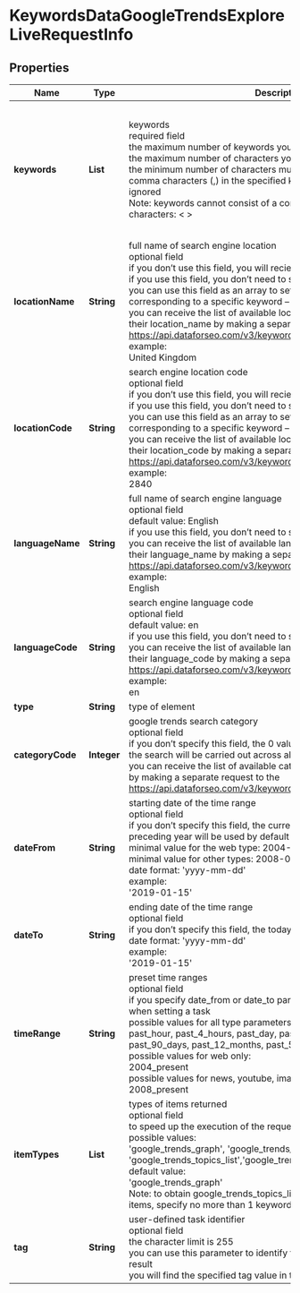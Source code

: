 # KeywordsDataGoogleTrendsExploreLiveRequestInfo


## Properties

| Name | Type | Description | Notes |
|------------ | ------------- | ------------- | -------------|
**keywords** | **List<String>** | keywords<br>required field<br>the maximum number of keywords you can specify: 5<br>the maximum number of characters you can specify in a keyword: 100<br>the minimum number of characters must be greater than 1<br>comma characters (,) in the specified keywords will be unset and ignored<br>Note: keywords cannot consist of a combination of the following characters: < > | \ ' - + = ~ ! : * ( ) [ ] { }<br>Note: to obtain google_trends_topics_list and google_trends_queries_list items, specify no more than 1 keyword<br>learn more about rules and limitations of keyword and keywords fields in DataForSEO APIs in this Help Center article |[optional]|
**locationName** | **String** | full name of search engine location<br>optional field<br>if you don’t use this field, you will recieve global results<br>if you use this field, you don’t need to specify location_code<br>you can use this field as an array to set several locations, each corresponding to a specific keyword – learn more;<br>you can receive the list of available locations of the search engine with their location_name by making a separate request to https://api.dataforseo.com/v3/keywords_data/google_trends/locations<br>example:<br>United Kingdom |[optional]|
**locationCode** | **String** | search engine location code<br>optional field<br>if you don’t use this field, you will recieve global results<br>if you use this field, you don’t need to specify location_name<br>you can use this field as an array to set several locations, each corresponding to a specific keyword – learn more;<br>you can receive the list of available locations of the search engines with their location_code by making a separate request to https://api.dataforseo.com/v3/keywords_data/google_trends/locations<br>example:<br>2840 |[optional]|
**languageName** | **String** | full name of search engine language<br>optional field<br>default value: English<br>if you use this field, you don’t need to specify language_code<br>you can receive the list of available languages of the search engine with their language_name by making a separate request to https://api.dataforseo.com/v3/keywords_data/google_trends/languages<br>example:<br>English |[optional]|
**languageCode** | **String** | search engine language code<br>optional field<br>default value: en<br>if you use this field, you don’t need to specify language_name<br>you can receive the list of available languages of the search engine with their language_code by making a separate request to https://api.dataforseo.com/v3/keywords_data/google_trends/languages<br>example:<br>en |[optional]|
**type** | **String** | type of element |[optional]|
**categoryCode** | **Integer** | google trends search category<br>optional field<br>if you don’t specify this field, the 0 value will be applied by default and the search will be carried out across all available categories<br>you can receive the list of available categories with their category_code by making a separate request to the https://api.dataforseo.com/v3/keywords_data/google_trends/categories |[optional]|
**dateFrom** | **String** | starting date of the time range<br>optional field<br>if you don’t specify this field, the current day and month of the preceding year will be used by default<br>minimal value for the web type: 2004-01-01<br>minimal value for other types: 2008-01-01<br>date format: 'yyyy-mm-dd'<br>example:<br>'2019-01-15' |[optional]|
**dateTo** | **String** | ending date of the time range<br>optional field<br>if you don’t specify this field, the today’s date will be used by default<br>date format: 'yyyy-mm-dd'<br>example:<br>'2019-01-15' |[optional]|
**timeRange** | **String** | preset time ranges<br>optional field<br>if you specify date_from or date_to parameters, this field will be ignored when setting a task<br>possible values for all type parameters:<br>past_hour, past_4_hours, past_day, past_7_days, past_30_days, past_90_days, past_12_months, past_5_years<br>possible values for web only:<br>2004_present<br>possible values for news, youtube, images, froogle:<br>2008_present |[optional]|
**itemTypes** | **List<String>** | types of items returned<br>optional field<br>to speed up the execution of the request, specify one item at a time;<br>possible values:<br>'google_trends_graph', 'google_trends_map', 'google_trends_topics_list','google_trends_queries_list'<br>default value:<br>'google_trends_graph'<br>Note: to obtain google_trends_topics_list and google_trends_queries_list items, specify no more than 1 keyword in the keywords field |[optional]|
**tag** | **String** | user-defined task identifier<br>optional field<br>the character limit is 255<br>you can use this parameter to identify the task and match it with the result<br>you will find the specified tag value in the data object of the response |[optional]|